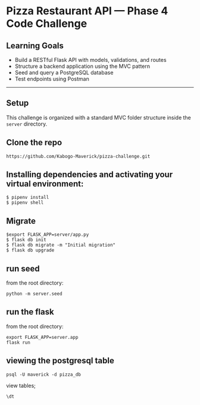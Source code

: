 # Pizza Restaurant API — Phase 4 Code Challenge

## Learning Goals

- Build a RESTful Flask API with models, validations, and routes
- Structure a backend application using the MVC pattern
- Seed and query a PostgreSQL database
- Test endpoints using Postman

---

## Setup

This challenge is organized with a standard MVC folder structure inside the `server` directory.

## Clone the repo
```console
https://github.com/Kabogo-Maverick/pizza-challenge.git 
```

## Installing dependencies and activating your virtual environment:

```console
$ pipenv install
$ pipenv shell
```


## Migrate


```console
$export FLASK_APP=server/app.py
$ flask db init
$ flask db migrate -m "Initial migration"
$ flask db upgrade
```

## run seed
from the root directory:

```console
python -m server.seed
````

## run the flask
from the root directory:

```console
export FLASK_APP=server.app
flask run
````
 
## viewing the postgresql table

```console
psql -U maverick -d pizza_db
```
view tables;

```console
\dt
